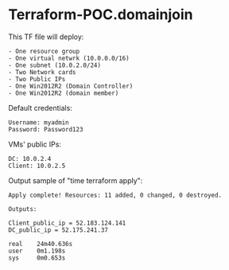 # Terraform-POC.domainjoin

This TF file will deploy:
	
	- One resource group
	- One virtual netwrk (10.0.0.0/16)
	- One subnet (10.0.2.0/24)
	- Two Network cards 
	- Two Public IPs
	- One Win2012R2 (Domain Controller)
	- One Win2012R2 (domain member)
	
Default credentials:

	Username: myadmin
	Password: Password123

VMs' public IPs:

	DC: 10.0.2.4
	Client: 10.0.2.5

Output sample of "time terraform apply":

	Apply complete! Resources: 11 added, 0 changed, 0 destroyed.

	Outputs:

	Client_public_ip = 52.183.124.141
	DC_public_ip = 52.175.241.37

	real    24m40.636s
	user    0m1.198s
	sys     0m0.653s




